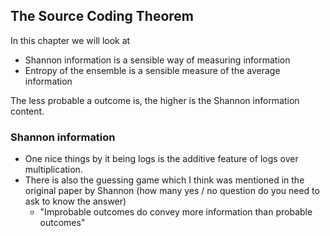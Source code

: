 ## The Source Coding Theorem
In this chapter we will look at 
- Shannon information is a sensible way of measuring information
- Entropy of the ensemble is a sensible measure of the average information
  
The less probable a outcome is, the higher is the Shannon information content.

### Shannon information
- One nice things by it being logs is the additive feature of logs over multiplication.
- There is also the guessing game which I think was mentioned in the original paper by Shannon (how many yes / no question do you need to ask to know the answer)
  - "Improbable outcomes do convey more information than probable outcomes"
